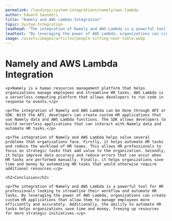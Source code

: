 ```yaml
---
permalink: /landings/system-integrations/namely/aws-lambda
author: Edward Saunders
title: "Namely and AWS Lambda Integration"
topic: System Integration
leadhead: "The integration of Namely and AWS Lambda is a powerful tool for HR professionals looking to streamline their workflow and automate HR tasks"
leadtext: "By leveraging the power of AWS Lambda, organizations can create custom HR applications that allow them to manage employees more efficiently and accurately. Additionally, the ability to automate HR tasks helps organizations save time and money, freeing up resources for more strategic initiatives."
image: /assets/images/articles/people-sitting-near-table.webp
---
```

<div class="arttext">
	<h1>Namely and AWS Lambda Integration</h1>

	<p>Namely is a human resources management platform that helps organizations manage employees and streamline HR tasks. AWS Lambda is a serverless computing platform that allows developers to run code in response to events.</p>

	<p>The integration of Namely and AWS Lambda can be done through API or SDK. With the API, developers can create custom HR applications that use Namely data and AWS Lambda functions. The SDK allows developers to build serverless applications that can interact with Namely data and automate HR tasks.</p>

	<p>The integration of Namely and AWS Lambda helps solve several problems that organizations face. Firstly, it helps automate HR tasks and reduce the workload of HR teams. This allows HR professionals to focus on strategic tasks that add value to the organization. Secondly, it helps improve data accuracy and reduce errors that can occur when HR tasks are performed manually. Finally, it helps organizations save time and money by automating HR tasks that would otherwise require additional resources.</p>

	<h2>Conclusion</h2>

	<p>The integration of Namely and AWS Lambda is a powerful tool for HR professionals looking to streamline their workflow and automate HR tasks. By leveraging the power of AWS Lambda, organizations can create custom HR applications that allow them to manage employees more efficiently and accurately. Additionally, the ability to automate HR tasks helps organizations save time and money, freeing up resources for more strategic initiatives.</p>

</div>